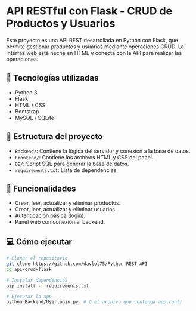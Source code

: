 # API RESTful con Flask - CRUD de Productos y Usuarios

Este proyecto es una API REST desarrollada en Python con Flask, que permite gestionar productos y usuarios mediante operaciones CRUD. La interfaz web está hecha en HTML y conecta con la API para realizar las operaciones.

## 🧰 Tecnologías utilizadas

- Python 3
- Flask
- HTML / CSS
- Bootstrap
- MySQL / SQLite

## 📁 Estructura del proyecto

- `Backend/`: Contiene la lógica del servidor y conexión a la base de datos.
- `Frontend/`: Contiene los archivos HTML y CSS del panel.
- `DB/`: Script SQL para generar la base de datos.
- `requirements.txt`: Lista de dependencias.

## 🚀 Funcionalidades

- Crear, leer, actualizar y eliminar productos.
- Crear, leer, actualizar y eliminar usuarios.
- Autenticación básica (login).
- Panel web con conexión al backend.

## 💻 Cómo ejecutar

```bash
# Clonar el repositorio
git clone https://github.com/davlol75/Python-REST-API
cd api-crud-flask

# Instalar dependencias
pip install -r requirements.txt

# Ejecutar la app
python Backend/Userlogin.py  # O el archivo que contenga app.run()
